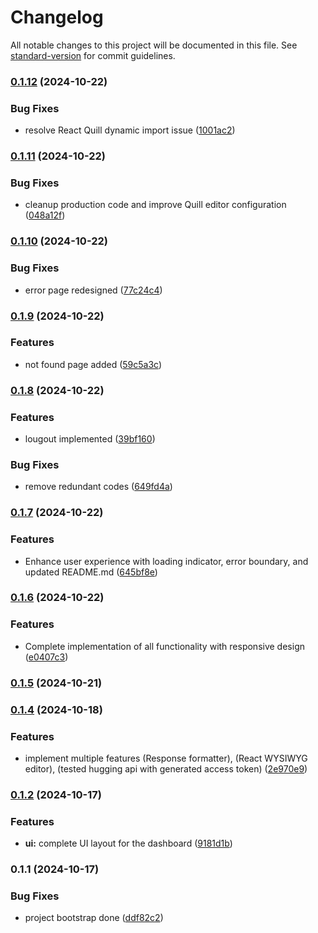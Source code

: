 # Changelog

All notable changes to this project will be documented in this file. See [standard-version](https://github.com/conventional-changelog/standard-version) for commit guidelines.

### [0.1.12](https://github.com/toluhikay/uni-nicosia-test/compare/v0.1.11...v0.1.12) (2024-10-22)


### Bug Fixes

* resolve React Quill dynamic import issue ([1001ac2](https://github.com/toluhikay/uni-nicosia-test/commit/1001ac2521ed39f27246fa52ea3506b768b06d7e))

### [0.1.11](https://github.com/toluhikay/uni-nicosia-test/compare/v0.1.10...v0.1.11) (2024-10-22)


### Bug Fixes

* cleanup production code and improve Quill editor configuration ([048a12f](https://github.com/toluhikay/uni-nicosia-test/commit/048a12fd1f7cd8460ba84a217657cb5066250536))

### [0.1.10](https://github.com/toluhikay/uni-nicosia-test/compare/v0.1.9...v0.1.10) (2024-10-22)


### Bug Fixes

* error page redesigned ([77c24c4](https://github.com/toluhikay/uni-nicosia-test/commit/77c24c4d257e4944f457ca1dc468d6f86615b21d))

### [0.1.9](https://github.com/toluhikay/uni-nicosia-test/compare/v0.1.8...v0.1.9) (2024-10-22)


### Features

* not found page added ([59c5a3c](https://github.com/toluhikay/uni-nicosia-test/commit/59c5a3c938f22f9d92ae504db7e55e26a4f19b43))

### [0.1.8](https://github.com/toluhikay/uni-nicosia-test/compare/v0.1.7...v0.1.8) (2024-10-22)


### Features

* lougout implemented ([39bf160](https://github.com/toluhikay/uni-nicosia-test/commit/39bf160d274260b24937036c29f07f519560bea8))


### Bug Fixes

* remove redundant codes ([649fd4a](https://github.com/toluhikay/uni-nicosia-test/commit/649fd4a2a956b394ac095bcde46695aad73fccee))

### [0.1.7](https://github.com/toluhikay/uni-nicosia-test/compare/v0.1.6...v0.1.7) (2024-10-22)


### Features

* Enhance user experience with loading indicator, error boundary, and updated README.md ([645bf8e](https://github.com/toluhikay/uni-nicosia-test/commit/645bf8e42ca95d002b03de6822c65f59e76c860a))

### [0.1.6](https://github.com/toluhikay/uni-nicosia-test/compare/v0.1.5...v0.1.6) (2024-10-22)


### Features

* Complete implementation of all functionality with responsive design ([e0407c3](https://github.com/toluhikay/uni-nicosia-test/commit/e0407c3c09750a5dc2e2cdf72cf1a7a452ec6faa))

### [0.1.5](https://github.com/toluhikay/uni-nicosia-test/compare/v0.1.4...v0.1.5) (2024-10-21)

### [0.1.4](https://github.com/toluhikay/uni-nicosia-test/compare/v0.1.3...v0.1.4) (2024-10-18)


### Features

* implement multiple features (Response formatter), (React WYSIWYG editor), (tested hugging api with generated access token) ([2e970e9](https://github.com/toluhikay/uni-nicosia-test/commit/2e970e99311a20812d4d01c407289442f42741c8))

### [0.1.2](https://github.com/toluhikay/uni-nicosia-test/compare/v0.1.1...v0.1.2) (2024-10-17)


### Features

* **ui:** complete UI layout for the dashboard ([9181d1b](https://github.com/toluhikay/uni-nicosia-test/commit/9181d1b1a34159de41003061a6a1418a8da609d3))

### 0.1.1 (2024-10-17)


### Bug Fixes

* project bootstrap done ([ddf82c2](https://github.com/toluhikay/uni-nicosia-test/commit/ddf82c280d2ce1e961aaa8ee5f6e7b6416fd67b5))
